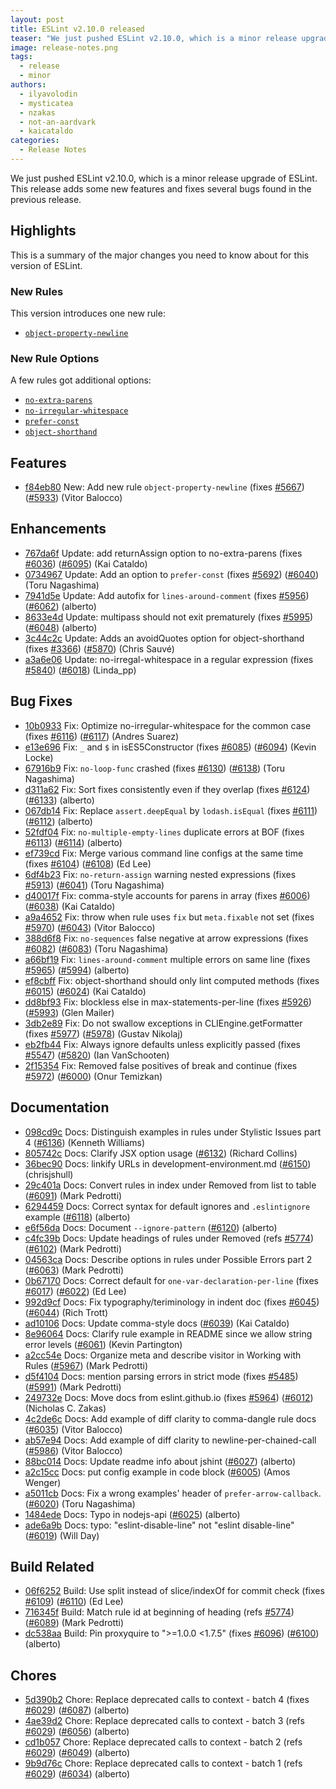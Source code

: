 ```yaml
---
layout: post
title: ESLint v2.10.0 released
teaser: "We just pushed ESLint v2.10.0, which is a minor release upgrade of ESLint. This release adds some new features and fixes several bugs found in the previous release."
image: release-notes.png
tags:
  - release
  - minor
authors:
  - ilyavolodin
  - mysticatea
  - nzakas
  - not-an-aardvark
  - kaicataldo
categories:
  - Release Notes
---
```


We just pushed ESLint v2.10.0, which is a minor release upgrade of ESLint. This release adds some new features and fixes several bugs found in the previous release.

## Highlights

This is a summary of the major changes you need to know about for this version of ESLint.

### New Rules

This version introduces one new rule:

* [`object-property-newline`](https://eslint.org/docs/rules/object-property-newline)

### New Rule Options

A few rules got additional options:

* [`no-extra-parens`](https://eslint.org/docs/rules/no-extra-parens)
* [`no-irregular-whitespace`](https://eslint.org/docs/rules/no-irregular-whitespace)
* [`prefer-const`](https://eslint.org/docs/rules/prefer-const)
* [`object-shorthand`](https://eslint.org/docs/rules/object-shorthand)

## Features


* [f84eb80](https://github.com/eslint/eslint/commit/f84eb80) New: Add new rule `object-property-newline` (fixes [#5667](https://github.com/eslint/eslint/issues/5667)) ([#5933](https://github.com/eslint/eslint/issues/5933)) (Vitor Balocco)




## Enhancements


* [767da6f](https://github.com/eslint/eslint/commit/767da6f) Update: add returnAssign option to no-extra-parens (fixes [#6036](https://github.com/eslint/eslint/issues/6036)) ([#6095](https://github.com/eslint/eslint/issues/6095)) (Kai Cataldo)
* [0734967](https://github.com/eslint/eslint/commit/0734967) Update: Add an option to `prefer-const` (fixes [#5692](https://github.com/eslint/eslint/issues/5692)) ([#6040](https://github.com/eslint/eslint/issues/6040)) (Toru Nagashima)
* [7941d5e](https://github.com/eslint/eslint/commit/7941d5e) Update: Add autofix for `lines-around-comment` (fixes [#5956](https://github.com/eslint/eslint/issues/5956)) ([#6062](https://github.com/eslint/eslint/issues/6062)) (alberto)
* [8633e4d](https://github.com/eslint/eslint/commit/8633e4d) Update: multipass should not exit prematurely (fixes [#5995](https://github.com/eslint/eslint/issues/5995)) ([#6048](https://github.com/eslint/eslint/issues/6048)) (alberto)
* [3c44c2c](https://github.com/eslint/eslint/commit/3c44c2c) Update: Adds an avoidQuotes option for object-shorthand (fixes [#3366](https://github.com/eslint/eslint/issues/3366)) ([#5870](https://github.com/eslint/eslint/issues/5870)) (Chris Sauvé)
* [a3a6e06](https://github.com/eslint/eslint/commit/a3a6e06) Update: no-irregal-whitespace in a regular expression (fixes [#5840](https://github.com/eslint/eslint/issues/5840)) ([#6018](https://github.com/eslint/eslint/issues/6018)) (Linda_pp)




## Bug Fixes


* [10b0933](https://github.com/eslint/eslint/commit/10b0933) Fix: Optimize no-irregular-whitespace for the common case (fixes [#6116](https://github.com/eslint/eslint/issues/6116)) ([#6117](https://github.com/eslint/eslint/issues/6117)) (Andres Suarez)
* [e13e696](https://github.com/eslint/eslint/commit/e13e696) Fix: `_` and `$` in isES5Constructor (fixes [#6085](https://github.com/eslint/eslint/issues/6085)) ([#6094](https://github.com/eslint/eslint/issues/6094)) (Kevin Locke)
* [67916b9](https://github.com/eslint/eslint/commit/67916b9) Fix: `no-loop-func` crashed (fixes [#6130](https://github.com/eslint/eslint/issues/6130)) ([#6138](https://github.com/eslint/eslint/issues/6138)) (Toru Nagashima)
* [d311a62](https://github.com/eslint/eslint/commit/d311a62) Fix: Sort fixes consistently even if they overlap (fixes [#6124](https://github.com/eslint/eslint/issues/6124)) ([#6133](https://github.com/eslint/eslint/issues/6133)) (alberto)
* [067db14](https://github.com/eslint/eslint/commit/067db14) Fix: Replace `assert.deepEqual` by `lodash.isEqual` (fixes [#6111](https://github.com/eslint/eslint/issues/6111)) ([#6112](https://github.com/eslint/eslint/issues/6112)) (alberto)
* [52fdf04](https://github.com/eslint/eslint/commit/52fdf04) Fix: `no-multiple-empty-lines` duplicate errors at BOF (fixes [#6113](https://github.com/eslint/eslint/issues/6113)) ([#6114](https://github.com/eslint/eslint/issues/6114)) (alberto)
* [ef739cd](https://github.com/eslint/eslint/commit/ef739cd) Fix: Merge various command line configs at the same time (fixes [#6104](https://github.com/eslint/eslint/issues/6104)) ([#6108](https://github.com/eslint/eslint/issues/6108)) (Ed Lee)
* [6df4b23](https://github.com/eslint/eslint/commit/6df4b23) Fix: `no-return-assign` warning nested expressions (fixes [#5913](https://github.com/eslint/eslint/issues/5913)) ([#6041](https://github.com/eslint/eslint/issues/6041)) (Toru Nagashima)
* [d40017f](https://github.com/eslint/eslint/commit/d40017f) Fix: comma-style accounts for parens in array (fixes [#6006](https://github.com/eslint/eslint/issues/6006)) ([#6038](https://github.com/eslint/eslint/issues/6038)) (Kai Cataldo)
* [a9a4652](https://github.com/eslint/eslint/commit/a9a4652) Fix: throw when rule uses `fix` but `meta.fixable` not set (fixes [#5970](https://github.com/eslint/eslint/issues/5970)) ([#6043](https://github.com/eslint/eslint/issues/6043)) (Vitor Balocco)
* [388d6f8](https://github.com/eslint/eslint/commit/388d6f8) Fix: `no-sequences` false negative at arrow expressions (fixes [#6082](https://github.com/eslint/eslint/issues/6082)) ([#6083](https://github.com/eslint/eslint/issues/6083)) (Toru Nagashima)
* [a66bf19](https://github.com/eslint/eslint/commit/a66bf19) Fix: `lines-around-comment` multiple errors on same line (fixes [#5965](https://github.com/eslint/eslint/issues/5965)) ([#5994](https://github.com/eslint/eslint/issues/5994)) (alberto)
* [ef8cbff](https://github.com/eslint/eslint/commit/ef8cbff) Fix: object-shorthand should only lint computed methods (fixes [#6015](https://github.com/eslint/eslint/issues/6015)) ([#6024](https://github.com/eslint/eslint/issues/6024)) (Kai Cataldo)
* [dd8bf93](https://github.com/eslint/eslint/commit/dd8bf93) Fix: blockless else in max-statements-per-line (fixes [#5926](https://github.com/eslint/eslint/issues/5926)) ([#5993](https://github.com/eslint/eslint/issues/5993)) (Glen Mailer)
* [3db2e89](https://github.com/eslint/eslint/commit/3db2e89) Fix: Do not swallow exceptions in CLIEngine.getFormatter (fixes [#5977](https://github.com/eslint/eslint/issues/5977)) ([#5978](https://github.com/eslint/eslint/issues/5978)) (Gustav Nikolaj)
* [eb2fb44](https://github.com/eslint/eslint/commit/eb2fb44) Fix: Always ignore defaults unless explicitly passed (fixes [#5547](https://github.com/eslint/eslint/issues/5547)) ([#5820](https://github.com/eslint/eslint/issues/5820)) (Ian VanSchooten)
* [2f15354](https://github.com/eslint/eslint/commit/2f15354) Fix: Removed false positives of break and continue (fixes [#5972](https://github.com/eslint/eslint/issues/5972)) ([#6000](https://github.com/eslint/eslint/issues/6000)) (Onur Temizkan)




## Documentation


* [098cd9c](https://github.com/eslint/eslint/commit/098cd9c) Docs: Distinguish examples in rules under Stylistic Issues part 4 ([#6136](https://github.com/eslint/eslint/issues/6136)) (Kenneth Williams)
* [805742c](https://github.com/eslint/eslint/commit/805742c) Docs: Clarify JSX option usage ([#6132](https://github.com/eslint/eslint/issues/6132)) (Richard Collins)
* [36bec90](https://github.com/eslint/eslint/commit/36bec90) Docs: linkify URLs in development-environment.md ([#6150](https://github.com/eslint/eslint/issues/6150)) (chrisjshull)
* [29c401a](https://github.com/eslint/eslint/commit/29c401a) Docs: Convert rules in index under Removed from list to table ([#6091](https://github.com/eslint/eslint/issues/6091)) (Mark Pedrotti)
* [6294459](https://github.com/eslint/eslint/commit/6294459) Docs: Correct syntax for default ignores and `.eslintignore` example ([#6118](https://github.com/eslint/eslint/issues/6118)) (alberto)
* [e6f56da](https://github.com/eslint/eslint/commit/e6f56da) Docs: Document `--ignore-pattern` ([#6120](https://github.com/eslint/eslint/issues/6120)) (alberto)
* [c4fc39b](https://github.com/eslint/eslint/commit/c4fc39b) Docs: Update headings of rules under Removed (refs [#5774](https://github.com/eslint/eslint/issues/5774)) ([#6102](https://github.com/eslint/eslint/issues/6102)) (Mark Pedrotti)
* [04563ca](https://github.com/eslint/eslint/commit/04563ca) Docs: Describe options in rules under Possible Errors part 2 ([#6063](https://github.com/eslint/eslint/issues/6063)) (Mark Pedrotti)
* [0b67170](https://github.com/eslint/eslint/commit/0b67170) Docs: Correct default for `one-var-declaration-per-line` (fixes [#6017](https://github.com/eslint/eslint/issues/6017)) ([#6022](https://github.com/eslint/eslint/issues/6022)) (Ed Lee)
* [992d9cf](https://github.com/eslint/eslint/commit/992d9cf) Docs: Fix typography/teriminology in indent doc (fixes [#6045](https://github.com/eslint/eslint/issues/6045)) ([#6044](https://github.com/eslint/eslint/issues/6044)) (Rich Trott)
* [ad10106](https://github.com/eslint/eslint/commit/ad10106) Docs: Update comma-style docs ([#6039](https://github.com/eslint/eslint/issues/6039)) (Kai Cataldo)
* [8e96064](https://github.com/eslint/eslint/commit/8e96064) Docs: Clarify rule example in README since we allow string error levels ([#6061](https://github.com/eslint/eslint/issues/6061)) (Kevin Partington)
* [a2cc54e](https://github.com/eslint/eslint/commit/a2cc54e) Docs: Organize meta and describe visitor in Working with Rules ([#5967](https://github.com/eslint/eslint/issues/5967)) (Mark Pedrotti)
* [d5f4104](https://github.com/eslint/eslint/commit/d5f4104) Docs: mention parsing errors in strict mode (fixes [#5485](https://github.com/eslint/eslint/issues/5485)) ([#5991](https://github.com/eslint/eslint/issues/5991)) (Mark Pedrotti)
* [249732e](https://github.com/eslint/eslint/commit/249732e) Docs: Move docs from eslint.github.io (fixes [#5964](https://github.com/eslint/eslint/issues/5964)) ([#6012](https://github.com/eslint/eslint/issues/6012)) (Nicholas C. Zakas)
* [4c2de6c](https://github.com/eslint/eslint/commit/4c2de6c) Docs: Add example of diff clarity to comma-dangle rule docs ([#6035](https://github.com/eslint/eslint/issues/6035)) (Vitor Balocco)
* [ab57e94](https://github.com/eslint/eslint/commit/ab57e94) Docs: Add example of diff clarity to newline-per-chained-call ([#5986](https://github.com/eslint/eslint/issues/5986)) (Vitor Balocco)
* [88bc014](https://github.com/eslint/eslint/commit/88bc014) Docs: Update readme info about jshint ([#6027](https://github.com/eslint/eslint/issues/6027)) (alberto)
* [a2c15cc](https://github.com/eslint/eslint/commit/a2c15cc) Docs: put config example in code block ([#6005](https://github.com/eslint/eslint/issues/6005)) (Amos Wenger)
* [a5011cb](https://github.com/eslint/eslint/commit/a5011cb) Docs: Fix a wrong examples' header of `prefer-arrow-callback`. ([#6020](https://github.com/eslint/eslint/issues/6020)) (Toru Nagashima)
* [1484ede](https://github.com/eslint/eslint/commit/1484ede) Docs: Typo in nodejs-api ([#6025](https://github.com/eslint/eslint/issues/6025)) (alberto)
* [ade6a9b](https://github.com/eslint/eslint/commit/ade6a9b) Docs: typo: "eslint-disable-line" not "eslint disable-line" ([#6019](https://github.com/eslint/eslint/issues/6019)) (Will Day)






## Build Related


* [06f6252](https://github.com/eslint/eslint/commit/06f6252) Build: Use split instead of slice/indexOf for commit check (fixes [#6109](https://github.com/eslint/eslint/issues/6109)) ([#6110](https://github.com/eslint/eslint/issues/6110)) (Ed Lee)
* [716345f](https://github.com/eslint/eslint/commit/716345f) Build: Match rule id at beginning of heading (refs [#5774](https://github.com/eslint/eslint/issues/5774)) ([#6089](https://github.com/eslint/eslint/issues/6089)) (Mark Pedrotti)
* [dc538aa](https://github.com/eslint/eslint/commit/dc538aa) Build: Pin proxyquire to ">=1.0.0 <1.7.5" (fixes [#6096](https://github.com/eslint/eslint/issues/6096)) ([#6100](https://github.com/eslint/eslint/issues/6100)) (alberto)




## Chores


* [5d390b2](https://github.com/eslint/eslint/commit/5d390b2) Chore: Replace deprecated calls to context - batch 4 (fixes [#6029](https://github.com/eslint/eslint/issues/6029)) ([#6087](https://github.com/eslint/eslint/issues/6087)) (alberto)
* [4ae39d2](https://github.com/eslint/eslint/commit/4ae39d2) Chore: Replace deprecated calls to context - batch 3 (refs [#6029](https://github.com/eslint/eslint/issues/6029)) ([#6056](https://github.com/eslint/eslint/issues/6056)) (alberto)
* [cd1b057](https://github.com/eslint/eslint/commit/cd1b057) Chore: Replace deprecated calls to context - batch 2 (refs [#6029](https://github.com/eslint/eslint/issues/6029)) ([#6049](https://github.com/eslint/eslint/issues/6049)) (alberto)
* [9b9d76c](https://github.com/eslint/eslint/commit/9b9d76c) Chore: Replace deprecated calls to context - batch 1 (refs [#6029](https://github.com/eslint/eslint/issues/6029)) ([#6034](https://github.com/eslint/eslint/issues/6034)) (alberto)
